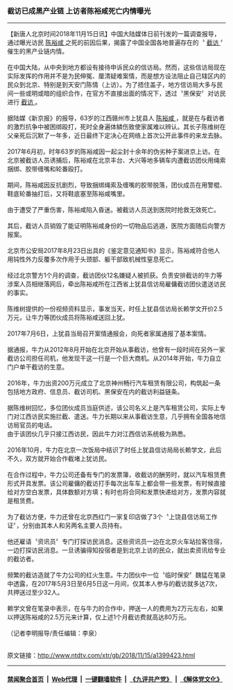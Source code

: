 ### 截访已成黑产业链 上访者陈裕咸死亡内情曝光
------------------------

<div class="wysiwyg">
 【新唐人北京时间2018年11月15日讯】中国大陆媒体日前刊发的一篇调查报导，通过曝光访民
 <a href="http://www.ntdtv.com/xtr/gb/articlelistbytag_陈裕咸.html" target="_blank">
  陈裕咸
 </a>
 之死的前因后果，揭露了中国全国各地普遍存在的〝
 <a href="http://www.ntdtv.com/xtr/gb/articlelistbytag_截访.html" target="_blank">
  截访
 </a>
 〞催生的黑产业链内情。
 <br/>
 <br/>
 在中国大陆，从中央到地方都设有接待申诉民众的信访局。然而，这些信访局现在实际发挥的作用并不是为民伸冤、厘清疑难案情，而是想方设法阻止自己辖区内的民众到北京、特别是到天安门陈情（上访）。为了捂住盖子，地方信访局大多与民间一些或明或暗的组织合作，在官方不直接出面的情况下，透过〝黑保安〞对访民进行
 <a href="http://www.ntdtv.com/xtr/gb/articlelistbytag_截访.html" target="_blank">
  截访
 </a>
 。
 <br/>
 <br/>
 据陆媒《新京报》的报导，63岁的江西赣州市上犹县人
 <a href="http://www.ntdtv.com/xtr/gb/articlelistbytag_陈裕咸.html" target="_blank">
  陈裕咸
 </a>
 ，就是在与截访者的激烈抗争中被困绑殴打，死时全身遍体鳞伤致使家属难以辨认。其长子陈维树在父亲死后沉默了一年多，近日最终下定决心在网络上首次公开此事件的来龙去脉。
 <br/>
 <br/>
 2017年6月初，时年63岁的陈裕咸因一起尘封十余年的伪劣种子案进京上访。在北京被截访人员诱捕后，陈裕咸在北京丰台、大兴等地多辆车内遭截访团伙用绳索捆绑、胶带缠嘴和轮番殴打。
 <br/>
 <br/>
 期间，陈裕咸因反抗剧烈，导致捆绑绳索及缠嘴的胶带脱落，团伙成员在用警棍、鞋底轮番抽打后，又将鞋底塞至陈裕咸嘴里。
 <br/>
 <br/>
 由于遭受了严重伤害，陈裕咸陷入昏迷。被截访人员送到医院时抢救无效死亡。
 <br/>
 <br/>
 其后，截访人员销毁了能证明陈裕咸身份的一切物品后逃遁，医院方面随后向警方报案。
 <br/>
 <br/>
 北京市公安局2017年8月23日出具的《鉴定意见通知书》显示，陈裕咸符合他人用钝性外力反覆多次作用于头颈部、躯干部致机械性窒息死亡。
 <br/>
 <br/>
 经过北京警方1个月的调查，截访团伙12名嫌疑人被抓获。负责安排截访的牛力等涉案人员相继落网后，牵出陈裕咸所在江西省上犹县信访局雇傭截访团伙遣送访民的事实。
 <br/>
 <br/>
 陈维树提供的一份视频资料显示，事发当天，时任上犹县信访局长赖学文开价2.5万元，让牛力等团伙成员将陈裕咸送回上犹。
 <br/>
 <br/>
 2017年7月6日，上犹县当局召开案情通报会，向死者家属通报了基本案情。
 <br/>
 <br/>
 据通报，牛力从2012年8月开始在北京开始从事截访，他曾有一段时间在另外一家截访公司担任司机，他发现干这一行是一个巨大商机。从2014年开始，牛力自立门户单干截访的生意。
 <br/>
 <br/>
 2016年，牛力出资200万元成立了北京神州畅行汽车租赁有限公司，构筑起一条包括地方政府、信息员、截访司机、黑保安在内的截访利益链条。
 <br/>
 <br/>
 据陈维树回忆，多位团伙成员当庭供述，该公司名义上是汽车租赁公司，实际上专门对江西访民实施拦截、遣送。牛力长期以来从事截访生意，几乎拥有全国各地信访局官员的电话。
 <br/>
 由于该团伙几乎只接江西访民，因此牛力对江西信访系统极为熟悉。
 <br/>
 <br/>
 2016年10月，牛力在北京一次饭局中结识了时任上犹县信访局局长赖学文，此后不久，双方就开始合作截堵上犹访民。
 <br/>
 <br/>
 在合作过程中，牛力公司还备有专门的发票簿，收截访的酬劳时，就以汽车租赁费形式开具发票。该公司雇傭的截访打手每次出车车上都会带一些发票，有时候直接给对方空白发票，具体数额对方填；有时也将合同和发票快递给对方，发票内容就是租赁费。
 <br/>
 <br/>
 为了截访方便，牛力还曾在北京西红门一家复印店做了3个〝上饶县信访局工作证〞，分别由其本人和另两名主要人员持有。
 <br/>
 <br/>
 他还雇请〝资讯员〞专门打探访民消息。这些资讯员一边在北京火车站拉客住宿，一边打探访民消息。一旦诱骗得知投宿者是到北京上访的民众，就出卖资讯给专业的截访者。
 <br/>
 <br/>
 频繁的截访造就了牛力公司的红火生意。牛力团伙中一位〝临时保安〞魏猛在笔录中透露，在2017年5月3日至6月5日这一月间，仅其本人参与的截访就多达7次，共押送过至少32人。
 <br/>
 <br/>
 赖学文曾在笔录中表示，在与牛力的合作中，押送一人的费用为2万元左右，如果以押送陈裕咸的2.5万元来计算，仅上述1个月截访费就高达80万元。
 <br/>
 <br/>
 （记者李明报导/责任编辑：李泉）
</div>

<br/>原文链接：http://www.ntdtv.com/xtr/gb/2018/11/15/a1399423.html


------------------------
#### [禁闻聚合首页](https://github.com/gfw-breaker/banned-news/blob/master/README.md) &nbsp;|&nbsp; [Web代理](https://github.com/gfw-breaker/open-proxy/blob/master/README.md) &nbsp;|&nbsp; [一键翻墙软件](https://github.com/gfw-breaker/nogfw/blob/master/README.md) &nbsp;|&nbsp; [《九评共产党》](https://github.com/gfw-breaker/9ping.md/blob/master/README.md#九评之一评共产党是什么) &nbsp;|&nbsp; [《解体党文化》](https://github.com/gfw-breaker/jtdwh.md/blob/master/README.md#绪论)